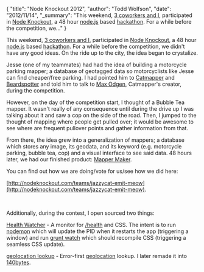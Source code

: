 {
  "title": "Node Knockout 2012",
  "author": "Todd Wolfson",
  "date": "2012/11/14",
  "_summary": "This weekend, [3 coworkers and I](http://nodeknockout.com/teams/jazzycat-emit-meow), participated in [Node Knockout](http://nodeknockout.com/), a 48 hour [node.js](http://nodejs.org/) based [hackathon](http://en.wikipedia.org/wiki/Hackathon). For a while before the competition, we&hellip;"
}

This weekend, [3 coworkers and I](http://nodeknockout.com/teams/jazzycat-emit-meow), participated in [Node Knockout](http://nodeknockout.com/), a 48 hour [node.js](http://nodejs.org/) based [hackathon](http://en.wikipedia.org/wiki/Hackathon). For a while before the competition, we didn't have any good ideas. On the ride up to the city, the idea began to crystalize.

Jesse (one of my teammates) had had the idea of building a motorcycle parking mapper; a database of geotagged data so motorcyclists like Jesse can find cheaper/free parking. I had pointed him to [Catmapper](http://catmapper.com/) and [Beardspotter](http://beardspotter.com/) and told him to talk to [Max Odgen](http://maxogden.com/), Catmapper's creator, during the competition.

However, on the day of the competition start, I thought of a Bubble Tea mapper. It wasn't really of any consequence until during the drive up I was talking about it and saw a cop on the side of the road. Then, I jumped to the thought of mapping where people get pulled over; it would be awesome to see where are frequent pullover points and gather information from that.

From there, the idea grew into a generalization of mappers; a database which stores any image, its geodata, and its keyword (e.g. motorcycle parking, bubble tea, cop) and a visual interface to see said data. 48 hours later, we had our finished product: [Mapper Maker](http://jazzycat-emit-meow.nko3.jitsu.com/).

You can find out how we are doing/vote for us/see how we did here:

[http://nodeknockout.com/teams/jazzycat-emit-meow](http://nodeknockout.com/teams/jazzycat-emit-meow).

&nbsp;

Additionally, during the contest, I open sourced two things:

[Health Watcher](https://gist.github.com/4049879) - A monitor for [/health](https://gist.github.com/3792062) and CSS. The intent is to run [nodemon](https://github.com/remy/nodemon) which will update the PID when it restarts the app (triggering a window) and run [grunt watch](https://github.com/gruntjs/grunt-contrib-watch) which should recompile CSS (triggering a seamless CSS update).

[geolocation lookup](https://gist.github.com/4053059) - Error-first [geolocation](https://developer.mozilla.org/en-US/docs/Using_geolocation) lookup. I later remade it into [140bytes](https://gist.github.com/4057883).